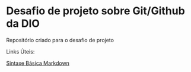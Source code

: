 # Desafio de projeto sobre Git/Github da DIO
Repositório criado para o desafio de projeto

Links Úteis:

[Sintaxe Básica Markdown](https://https://www.markdownguide.org/basic-syntax)
